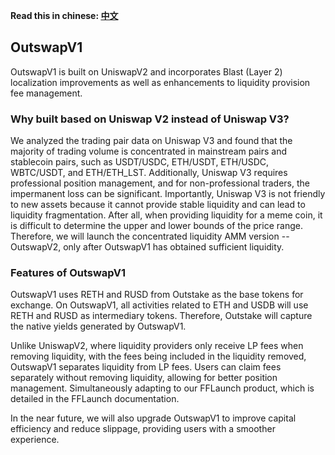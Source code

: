 **Read this in chinese: [中文](README.cn.md)**

## OutswapV1

OutswapV1 is built on UniswapV2 and incorporates Blast (Layer 2) localization improvements as well as enhancements to liquidity provision fee management.

### Why built based on Uniswap V2 instead of Uniswap V3?
We analyzed the trading pair data on Uniswap V3 and found that the majority of trading volume is concentrated in mainstream pairs and stablecoin pairs, such as USDT/USDC, ETH/USDT, ETH/USDC, WBTC/USDT, and ETH/ETH_LST. Additionally, Uniswap V3 requires professional position management, and for non-professional traders, the impermanent loss can be significant. Importantly, Uniswap V3 is not friendly to new assets because it cannot provide stable liquidity and can lead to liquidity fragmentation. After all, when providing liquidity for a meme coin, it is difficult to determine the upper and lower bounds of the price range. Therefore, we will launch the concentrated liquidity AMM version -- OutswapV2, only after OutswapV1 has obtained sufficient liquidity.

### Features of OutswapV1
OutswapV1 uses RETH and RUSD from Outstake as the base tokens for exchange. On OutswapV1, all activities related to ETH and USDB will use RETH and RUSD as intermediary tokens. Therefore, Outstake will capture the native yields generated by OutswapV1.

Unlike UniswapV2, where liquidity providers only receive LP fees when removing liquidity, with the fees being included in the liquidity removed, OutswapV1 separates liquidity from LP fees. Users can claim fees separately without removing liquidity, allowing for better position management. Simultaneously adapting to our FFLaunch product, which is detailed in the FFLaunch documentation.

In the near future, we will also upgrade OutswapV1 to improve capital efficiency and reduce slippage, providing users with a smoother experience.
